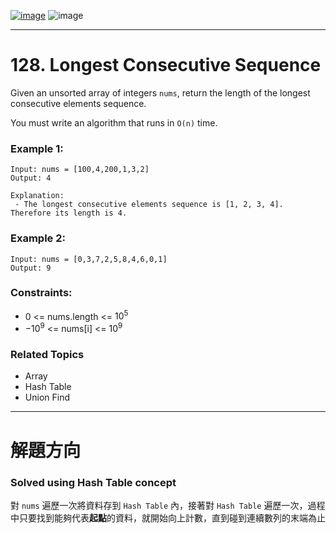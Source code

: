 [![image](https://img.shields.io/badge/Leetcode-Link-blue?logo=leetcode)](https://leetcode.com/problems/longest-consecutive-sequence/)
![image](https://img.shields.io/badge/Difficulty-Medium-yellow)

---

# 128. Longest Consecutive Sequence

Given an unsorted array of integers `nums`, return the length of the longest consecutive elements sequence.

You must write an algorithm that runs in `O(n)` time.

### Example 1:

```
Input: nums = [100,4,200,1,3,2]
Output: 4

Explanation:
 - The longest consecutive elements sequence is [1, 2, 3, 4]. Therefore its length is 4.
```

### Example 2:

```
Input: nums = [0,3,7,2,5,8,4,6,0,1]
Output: 9
```

### Constraints:

- 0 <= nums.length <= $10^5$
- $-10^9$ <= nums[i] <= $10^9$

### Related Topics

- Array
- Hash Table
- Union Find
  
---

# 解題方向

### Solved using Hash Table concept

對 `nums` 遍歷一次將資料存到 `Hash Table` 內，接著對 `Hash Table` 遍歷一次，過程中只要找到能夠代表**起點**的資料，就開始向上計數，直到碰到連續數列的末端為止